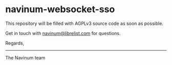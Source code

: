 navinum-websocket-sso
=====================

This repository will be filled with AGPLv3 source code as soon as possible.

Get in touch with navinum@librelist.com for questions.

Regards,

---
The Navinum team
